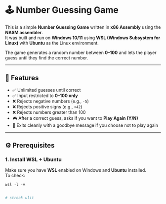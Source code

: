 # 🕹️ Number Guessing Game 

This is a simple **Number Guessing Game** written in **x86 Assembly** using the **NASM assembler**.  
It was built and run on **Windows 10/11** using **WSL (Windows Subsystem for Linux)** with **Ubuntu** as the Linux environment.  

The game generates a random number between **0–100** and lets the player guess until they find the correct number.  

---

## 📖 Features
- ✅ Unlimited guesses until correct
- ✅ Input restricted to **0–100 only**
- ❌ Rejects negative numbers (e.g., `-5`)
- ❌ Rejects positive signs (e.g., `+42`)
- ❌ Rejects numbers greater than 100
- 🎮 After a correct guess, asks if you want to **Play Again (Y/N)**
- 👋 Exits cleanly with a goodbye message if you choose not to play again

---

## ⚙️ Prerequisites

### 1. Install WSL + Ubuntu
Make sure you have **WSL** enabled on Windows and **Ubuntu** installed.  
To check:
```powershell
wsl -l -v


# streak ulit